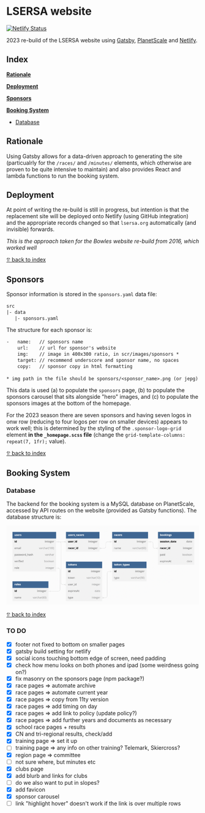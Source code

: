 # LSERSA website

[![Netlify Status](https://api.netlify.com/api/v1/badges/658d902f-c687-4c02-9058-5be539a76000/deploy-status)](https://app.netlify.com/sites/lsersa/deploys)

2023 re-build of the LSERSA website using [Gatsby](https://www.gatsbyjs.com/),
[PlanetScale](https://planetscale.com/) and [Netlify](https://www.netlify.com/).

## Index
**[Rationale](#rationale)**

**[Deployment](#deployment)**

**[Sponsors](#sponsors)**

**[Booking System](#booking-system)**
* [Database](#database)

## Rationale

Using Gatsby allows for a data-driven approach to generating the site (particualrly  for the
`/races/` and `/minutes/` elements, which otherwise are proven to be quite intensive to maintain)
and also provides React and lambda functions to run the booking system.

## Deployment

At point of writing the re-build is still in progress, but intention is that the replacement site
will be deployed onto Netlify (using GitHub integration) and the appropriate records changed so that
`lsersa.org` automatically (and invisible) forwards.

*This is the approach taken for the Bowles website re-build from 2016, which worked well*

[⥣ back to index](#index)

## Sponsors

Sponsor information is stored in the `sponsors.yaml` data file:

```
src
|- data
   |- sponsors.yaml
```

The structure for each sponsor is:

```
-   name:   // sponsors name
    url:    // url for sponsor's website
    img:    // image in 400x300 ratio, in scr/images/sponsors *
    target: // recommend underscore and sponsor name, no spaces
    copy:   // sponsor copy in html formatting

* img path in the file should be sponsors/<sponsor_name>.png (or jepg)
```

This data is used (a) to populate the `sponsors` page, (b) to populate the sponsors carousel that
sits alongside "hero" images, and (c) to populate the sponsors images at the bottom of the homepage.

For the 2023 season there are seven sponsors and having seven logos in onw row (reducing to four
logos per row on smaller devices) appears to work well; this is determined by the styling
of the `.sponsor-logo-grid` element **in the `_homepage.scss` file** (change the
`grid-template-columns: repeat(7, 1fr);` value).

[⥣ back to index](#index)

## Booking System

### Database

The backend for the booking system is a MySQL database on PlanetScale, accessed by API routes on
the website (provided as Gatsby functions). The database structure is:

![database schema diagram](./_db_info/LSERSA%20booking%20schema.png)

[⥣ back to index](#index)




### TO DO

- [x] footer not fixed to bottom on smaller pages
- [x] gatsby build setting for netlify
- [x] social icons touching bottom edge of screen, need padding
- [x] check how menu looks on both phones and ipad (some weirdness going on?)
- [x] fix masonry on the sponsors page (npm package?)
- [x] race pages => automate archive
- [x] race pages => automate current year
- [x] race pages => copy from 11ty version
- [x] race pages => add timing on day
- [x] race pages => add link to policy (update policy?)
- [x] race pages => add further years and documents as necessary
- [x] school race pages + results
- [x] CN and tri-regional results, check/add
- [x] training page => set it up
- [ ] training page => any info on other training? Telemark, Skiercross?
- [x] region page => committee
- [ ] not sure where, but minutes etc
- [x] clubs page
- [x] add blurb and links for clubs
- [ ] do we also want to put in slopes?
- [x] add favicon
- [x] sponsor carousel
- [ ] link "highlight hover" doesn't work if the link is over multiple rows